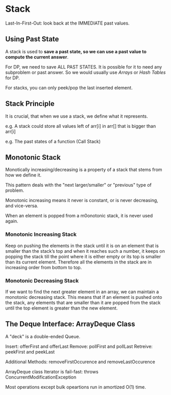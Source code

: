 # Stack

Last-In-First-Out: look back at the IMMEDIATE past values.

## Using Past State

A stack is used to **save a past state, so we can use a past value to compute the current answer**.

For DP, we need to save ALL PAST STATES. It is possible for it to need any subproblem or past answer. So we would usually use *Arrays* or *Hash Tables* for DP.

For stacks, you can only peek/pop the last inserted element.

## Stack Principle

It is crucial, that when we use a stack, we define what it represents. 

e.g. A stack could store all values left of arr[i] in arr[] that is bigger than arr[i]

e.g. The past states of a function (Call Stack)

## Monotonic Stack

Monotically increasing/decreasing is a property of a stack that stems from how we define it.

This pattern deals with the "next larger/smaller" or "previous" type of problem.

Monotonic increasing means it never is constant, or is never decreasing, and vice-versa.

When an element is popped from a m0onotonic stack, it is never used again.

### Monotonic Increasing Stack

Keep on pushing the elements in the stack until it is on an element that is smaller than the stack’s top and when it reaches such a number, it keeps on popping the stack till the point where it is either empty or its top is smaller than its current element. Therefore all the elements in the stack are in increasing order from bottom to top.

### Monotonic Decreasing Stack

If we want to find the next greater element in an array, we can maintain a monotonic decreasing stack. This means that if an element is pushed onto the stack, any elements that are smaller than it are popped from the stack until the top element is greater than the new element. 

## The Deque Interface: ArrayDeque Class

A "deck" is a double-ended Queue.

Insert: offerFirst and offerLast
Remove: pollFirst and pollLast
Retreive: peekFirst and peekLast

Additional Methods: removeFirstOccurence and removeLastOccurence

ArrayDeque class Iterator is fail-fast: throws ConcurrentModificationException 

Most operations except bulk opeartions run in amortized O(1) time.



